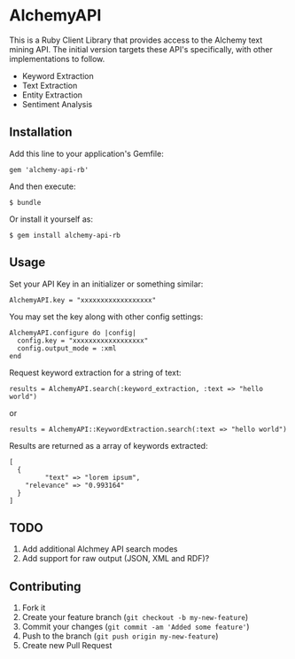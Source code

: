 # AlchemyAPI

This is a Ruby Client Library that provides access to the Alchemy text mining API. The initial version targets these  API's specifically, with other implementations to follow.

* Keyword Extraction
* Text Extraction
* Entity Extraction
* Sentiment Analysis

## Installation

Add this line to your application's Gemfile:

    gem 'alchemy-api-rb'

And then execute:

    $ bundle

Or install it yourself as:

    $ gem install alchemy-api-rb

## Usage

Set your API Key in an initializer or something similar:

    AlchemyAPI.key = "xxxxxxxxxxxxxxxxxx"

You may set the key along with other config settings:

    AlchemyAPI.configure do |config|
      config.key = "xxxxxxxxxxxxxxxxxx"
      config.output_mode = :xml
    end

Request keyword extraction for a string of text:

    results = AlchemyAPI.search(:keyword_extraction, :text => "hello world")

or

    results = AlchemyAPI::KeywordExtraction.search(:text => "hello world")

Results are returned as a array of keywords extracted:

    [
      {
             "text" => "lorem ipsum",
        "relevance" => "0.993164"
      }
    ]

## TODO

1. Add additional Alchmey API search modes
2. Add support for raw output (JSON, XML and RDF)?

## Contributing

1. Fork it
2. Create your feature branch (`git checkout -b my-new-feature`)
3. Commit your changes (`git commit -am 'Added some feature'`)
4. Push to the branch (`git push origin my-new-feature`)
5. Create new Pull Request
